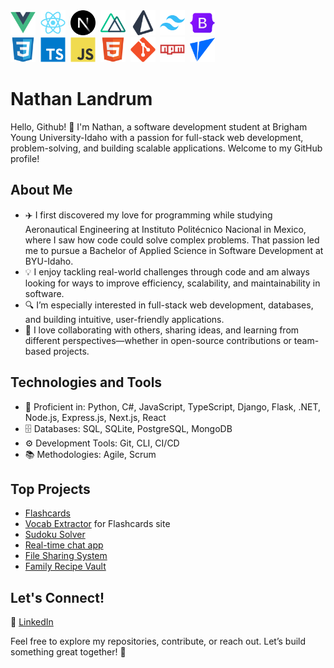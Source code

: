 <div>
  <img src="https://github.com/devicons/devicon/blob/master/icons/vuejs/vuejs-original.svg?raw=true" title="Vue" alt="Vue" width="40" height="40">&nbsp;
  <img src="https://github.com/devicons/devicon/blob/master/icons/react/react-original.svg?raw=true" title="React" alt="React" width="40" height="40">&nbsp;
  <img src="https://github.com/devicons/devicon/blob/master/icons/nextjs/nextjs-original.svg?raw=true" title="Next.js" alt="Next.js" width="40" height="40">&nbsp;
  <img src="https://github.com/devicons/devicon/blob/master/icons/nuxtjs/nuxtjs-original.svg?raw=true" title="Nuxt.js" alt="Nuxt.js" width="40" height="40">&nbsp;
  <img src="https://github.com/devicons/devicon/blob/master/icons/prisma/prisma-original.svg?raw=true" title="Prisma" alt="Prisma" width="40" height="40">&nbsp;
  <img src="https://github.com/devicons/devicon/blob/master/icons/tailwindcss/tailwindcss-original.svg?raw=true" title="Tailwind CSS" alt="Tailwind CSS" width="40" height="40">&nbsp;
  <img src="https://github.com/devicons/devicon/blob/master/icons/bootstrap/bootstrap-original.svg?raw=true" title="Bootstrap" alt="Bootstrap" width="40" height="40">&nbsp;
</div>

<div>
  <img src="https://github.com/devicons/devicon/blob/master/icons/css3/css3-original.svg?raw=true" title="CSS3" alt="CSS3" width="40" height="40">&nbsp;
  <img src="https://github.com/devicons/devicon/blob/master/icons/typescript/typescript-original.svg?raw=true" title="TypeScript" alt="TypeScript" width="40" height="40">&nbsp;
  <img src="https://github.com/devicons/devicon/blob/master/icons/javascript/javascript-original.svg?raw=true" title="JavaScript" alt="JavaScript" width="40" height="40">&nbsp;
  <img src="https://github.com/devicons/devicon/blob/master/icons/html5/html5-original.svg?raw=true" title="HTML5" alt="HTML5" width="40" height="40">&nbsp;
  <img src="https://github.com/devicons/devicon/blob/master/icons/git/git-original.svg?raw=true" title="Git" alt="Git" width="40" height="40">&nbsp;
  <img src="https://github.com/devicons/devicon/blob/master/icons/npm/npm-original-wordmark.svg?raw=true" title="npm" alt="npm" width="40" height="40">&nbsp;
  <img src="https://github.com/devicons/devicon/blob/master/icons/vite/vite-original.svg?raw=true" title="Vite" alt="Vite" width="40" height="40">&nbsp;
</div>


# Nathan Landrum

Hello, Github! 👋
I'm Nathan, a software development student at Brigham Young University-Idaho with a passion for full-stack web development, problem-solving, and building scalable applications. Welcome to my GitHub profile!

## About Me

- ✈️ I first discovered my love for programming while studying Aeronautical Engineering at Instituto Politécnico Nacional in Mexico, where I saw how code could solve complex problems. That passion led me to pursue a Bachelor of Applied Science in Software Development at BYU-Idaho.
- 💡 I enjoy tackling real-world challenges through code and am always looking for ways to improve efficiency, scalability, and maintainability in software.
- 🔍 I’m especially interested in full-stack web development, databases, and building intuitive, user-friendly applications.
- 🤝 I love collaborating with others, sharing ideas, and learning from different perspectives—whether in open-source contributions or team-based projects.

## Technologies and Tools

- 🔧 Proficient in: Python, C#, JavaScript, TypeScript, Django, Flask, .NET, Node.js, Express.js, Next.js, React
- 🗄️ Databases: SQL, SQLite, PostgreSQL, MongoDB
- ⚙️ Development Tools: Git, CLI, CI/CD
- 📚 Methodologies: Agile, Scrum

## Top Projects
- [Flashcards](https://flashcards.nlandrum.dev/)
- [Vocab Extractor](https://chromewebstore.google.com/detail/vocab-extractor/mdgbblkeiiflhnfhipkholfpbmpdfpfo?hl=en) for Flashcards site
- [Sudoku Solver](https://sudoku-solver.nlandrum.dev/)
- [Real-time chat app](https://chat.nlandrum.dev/)
- [File Sharing System](https://file-sharing.nlandrum.dev/)
- [Family Recipe Vault](https://family-recipe-vault.vercel.app/)

## Let's Connect!

💼 [LinkedIn](https://www.linkedin.com/in/nathan-landrum-dev/)



Feel free to explore my repositories, contribute, or reach out. Let’s build something great together! 🚀
